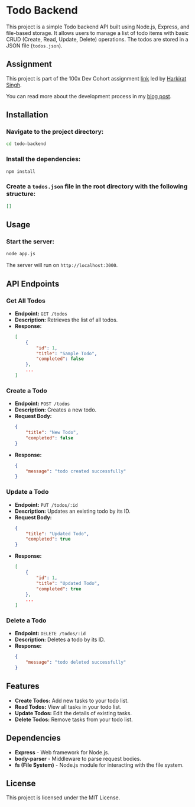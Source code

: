 # Todo Backend

This project is a simple Todo backend API built using Node.js, Express, and file-based storage. It allows users to manage a list of todo items with basic CRUD (Create, Read, Update, Delete) operations. The todos are stored in a JSON file (`todos.json`).

## Assignment

This project is part of the 100x Dev Cohort assignment [link](https://harkirat.classx.co.in/new-courses) led by [Harkirat Singh](https://www.youtube.com/@harkirat1).

You can read more about the development process in my [blog post](https://sunrise-boar-33f.notion.site/Todo-Backend-3554a4e3b40e419f96b83de950ec5e61).


## Installation

### Navigate to the project directory:
```bash
cd todo-backend
```

### Install the dependencies:
```bash
npm install
```

### Create a `todos.json` file in the root directory with the following structure:
```json
[]
```

## Usage

### Start the server:
```bash
node app.js
```

The server will run on `http://localhost:3000`.

## API Endpoints

### Get All Todos

- **Endpoint:** `GET /todos`
- **Description:** Retrieves the list of all todos.
- **Response:**
    ```json
    [
        {
            "id": 1,
            "title": "Sample Todo",
            "completed": false
        },
        ...
    ]
    ```

### Create a Todo

- **Endpoint:** `POST /todos`
- **Description:** Creates a new todo.
- **Request Body:**
    ```json
    {
        "title": "New Todo",
        "completed": false
    }
    ```
- **Response:**
    ```json
    {
        "message": "todo created successfully"
    }
    ```

### Update a Todo

- **Endpoint:** `PUT /todos/:id`
- **Description:** Updates an existing todo by its ID.
- **Request Body:**
    ```json
    {
        "title": "Updated Todo",
        "completed": true
    }
    ```
- **Response:**
    ```json
    [
        {
            "id": 1,
            "title": "Updated Todo",
            "completed": true
        },
        ...
    ]
    ```

### Delete a Todo

- **Endpoint:** `DELETE /todos/:id`
- **Description:** Deletes a todo by its ID.
- **Response:**
    ```json
    {
        "message": "todo deleted successfully"
    }
    ```

## Features

- **Create Todos:** Add new tasks to your todo list.
- **Read Todos:** View all tasks in your todo list.
- **Update Todos:** Edit the details of existing tasks.
- **Delete Todos:** Remove tasks from your todo list.

## Dependencies

- **Express** - Web framework for Node.js.
- **body-parser** - Middleware to parse request bodies.
- **fs (File System)** - Node.js module for interacting with the file system.

## License

This project is licensed under the MIT License.
```



